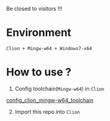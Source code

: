 Be closed to visitors !!!


# Environment

`Clion + Mingw-w64 + Windows7-x64`

# How to use ?

1) Config toolchain(`Mingw-w64`) in `Clion`

[config_clion_mingw-w64_toolchain](/doc/config_clion_mingw-w64_toolchain.png)


2) Import this repo into `Clion`